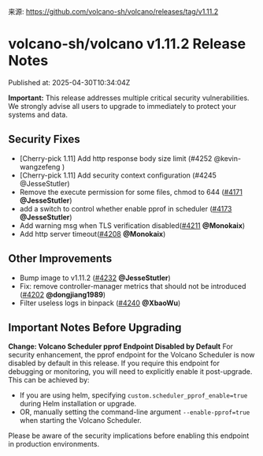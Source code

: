 来源: https://github.com/volcano-sh/volcano/releases/tag/v1.11.2

# volcano-sh/volcano v1.11.2 Release Notes

Published at: 2025-04-30T10:34:04Z

**Important:**
This release addresses multiple critical security vulnerabilities. We strongly advise all users to upgrade to immediately to protect your systems and data.
## Security Fixes
- [Cherry-pick 1.11] Add http response body size limit (#4252 @kevin-wangzefeng )
- [Cherry-pick 1.11] Add security context configuration (#4245 @JesseStutler)
- Remove the execute permission for some files, chmod to 644 ([#4171](https://github.com/volcano-sh/volcano/pull/4171) **@JesseStutler**)
- add a switch to control whether enable pprof in scheduler ([#4173](https://github.com/volcano-sh/volcano/pull/4173) **@JesseStutler**)
- Add warning msg when TLS verification disabled([#4211](https://github.com/volcano-sh/volcano/pull/4211) **@Monokaix**)
- Add http server timeout([#4208](https://github.com/volcano-sh/volcano/pull/4208) **@Monokaix**)

## Other Improvements
- Bump image to v1.11.2 ([#4232](https://github.com/volcano-sh/volcano/pull/4232) **@JesseStutler**)
- Fix: remove controller-manager metrics that should not be introduced ([#4202](https://github.com/volcano-sh/volcano/pull/4202) **@dongjiang1989**)
- Filter useless logs in binpack ([#4240](https://github.com/volcano-sh/volcano/pull/4240) **@XbaoWu**)

## Important Notes Before Upgrading
**Change: Volcano Scheduler pprof Endpoint Disabled by Default**
For security enhancement, the pprof endpoint for the Volcano Scheduler is now disabled by default in this release. If you require this endpoint for debugging or monitoring, you will need to explicitly enable it post-upgrade. This can be achieved by:
- If you are using helm, specifying `custom.scheduler_pprof_enable=true` during Helm installation or upgrade. 
- OR, manually  setting the command-line argument `--enable-pprof=true` when starting the Volcano Scheduler. 

Please be aware of the security implications before enabling this endpoint in production environments.
